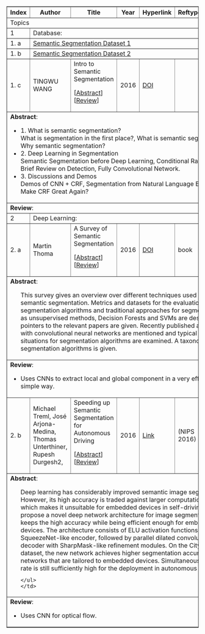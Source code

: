 <html>
<head>
<title>References</title>

<table id="qs_table" border="1">
<thead><tr><th width="3%">Index</th><th width="20%">Author</th><th width="50%">Title</th><th width="5%">Year<th width="40%">Hyperlink</th><th width="70%">Reftype</th><th width="5%">DOI</th></tr></thead>
<tbody>

<tr id="id1" class="parent">
     <td colspan="7">Topics</td>
</tr>

<tr id="id2" class="parent">
	<td>1 </td>
    <td colspan="6"> Database: </td>
</tr>

<tr id="segmentation_database1" class="entry">
	<td>1. a</td>
	<td colspan="6"><a href=""> Semantic Segmentation Dataset 1</a> &nbsp;</td>
</tr>

<tr id="segmentation_database2" class="entry">
	<td>1. b</td>
	<td colspan="6"><a href=""> Semantic Segmentation Dataset 2</a> &nbsp;</td>
</tr>

<tr id="TINGWU WANG" class="entry">
	<td>1. c</td>
	<td>TINGWU WANG</td>
	<td>Intro to Semantic Segmentation <p class="infolinks">[<a href="javascript:toggleInfo('Scharstein','abstract')">Abstract</a>] [<a href="javascript:toggleInfo('TINGWU WANG','review')">Review</a>] 
	<td>2016</td>
	<td><a href="http://www.cs.toronto.edu/~tingwuwang/semantic_segmentation.pdf">DOI</a> &nbsp;</td>
</tr>
<tr id="abs_Scharstein" class="abstract noshow">
	<td colspan="7"><b>Abstract</b>: 
	<ul>
<li> 1. What is semantic segmentation?</li>
	What is segmentation in the first place?, 
	What is semantic segmentation?, 
	Why semantic segmentation?
<li> 2. Deep Learning in Segmentation</li>
	Semantic Segmentation before Deep Learning,
	Conditional Random Fields, 
	A Brief Review on Detection, 
	Fully Convolutional Network.
<li> 3. Discussions and Demos</li>
	Demos of CNN + CRF, 
	Segmentation from Natural Language Expression, 
	Make CRF Great Again?
	</ul>
	</td>
</tr>
<tr id="rev_Scharstein" class="review noshow">
	<td colspan="7"><b>Review</b>: 
	</td>
</tr>

<tr id="id3" class="parent">
	<td>2 </td>
    <td colspan="6"> Deep Learning: </td>
</tr>

<tr id="Thoma" class="entry">
	<td>2. a</td>
	<td>Martin Thoma</td>
	<td>A Survey of Semantic Segmentation <p class="infolinks">[<a href="javascript:toggleInfo('Zeiler','abstract')">Abstract</a>] [<a href="javascript:toggleInfo('Zeiler','review')">Review</a>]</p></td>
	<td>2016</td>
	<td><a href="https://arxiv.org/pdf/1602.06541.pdf">DOI</a> &nbsp;</td>
	<td>book</td>
	<td>incollection</td>
	
</tr>
<tr id="abs_Thoma" class="abstract noshow">
	<td colspan="7"><b>Abstract</b>: 
	<ul>This survey gives an overview over different
techniques used for pixel-level semantic segmentation.
Metrics and datasets for the evaluation of segmentation
algorithms and traditional approaches for segmentation
such as unsupervised methods, Decision Forests
and SVMs are described and pointers to the relevant
papers are given. Recently published approaches with
convolutional neural networks are mentioned and typical
problematic situations for segmentation algorithms are
examined. A taxonomy of segmentation algorithms is
given.
	</ul>
	</td>
</tr>
<tr id="rev_Zeiler" class="review noshow">
	<td colspan="7"><b>Review</b>: 
	<ul>
	  <li>Uses CNNs to extract local and global component in a very efficient and simple way. </li>
	</ul></td>
</tr>


<tr id="Treml" class="entry">
	<td>2. b</td>
	<td>Michael Treml, José Arjona-Medina, Thomas Unterthiner, Rupesh Durgesh2, </td>
	<td>Speeding up Semantic Segmentation for Autonomous Driving <p class="infolinks">[<a href="javascript:toggleInfo('Treml','abstract')">Abstract</a>] [<a href="javascript:toggleInfo('Treml','review')">Review</a>] </p></td>
	<td>2016</td>
	<td><a href="https://openreview.net/pdf?id=S1uHiFyyg">Link</a> &nbsp;</td>
	<td>(NIPS 2016)</td>
	<td>29th Conference on Neural Information Processing Systems, Barcelona, Spain</td>
	
</tr>
<tr id="abs_Treml" class="abstract noshow">
	<td colspan="7"><b>Abstract</b>: 
	<ul>
Deep learning has considerably improved semantic image segmentation. However,
its high accuracy is traded against larger computational costs which makes it unsuitable
for embedded devices in self-driving cars. We propose a novel deep network
architecture for image segmentation that keeps the high accuracy while being
efficient enough for embedded devices. The architecture consists of ELU activation
functions, a SqueezeNet-like encoder, followed by parallel dilated convolutions,
and a decoder with SharpMask-like refinement modules. On the Cityscapes dataset,
the new network achieves higher segmentation accuracy than other networks that
are tailored to embedded devices. Simultaneously the frame-rate is still sufficiently
high for the deployment in autonomous vehicles.


	</ul>
	</td>
</tr>
<tr id="rev_Fischer" class="review noshow">
	<td colspan="7"><b>Review</b>: 
	<ul>
	  <li>Uses CNN for optical flow. </li>
	</ul></td>
</tr>



</tbody>
</table>

